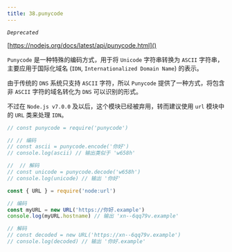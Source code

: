 ```yaml
---
title: 38.punycode
---
```


*`Deprecated`*

[https://nodejs.org/docs/latest/api/punycode.html]()

`Punycode` 是一种特殊的编码方式，用于将 `Unicode` 字符串转换为 `ASCII` 字符串，主要应用于国际化域名 (`IDN`, `Internationalized Domain Name`) 的表示。

由于传统的 `DNS` 系统只支持 `ASCII` 字符，所以 `Punycode` 提供了一种方式，将包含非 `ASCII` 字符的域名转化为 `DNS` 可以识别的形式。

不过在 `Node.js v7.0.0` 及以后，这个模块已经被弃用，转而建议使用 `url` 模块中的 `URL` 类来处理 `IDN`。

```js
// const punycode = require('punycode')

// // 编码
// const ascii = punycode.encode('你好')
// console.log(ascii) // 输出类似于 'w658h'

//  // 解码
// const unicode = punycode.decode('w658h')
// console.log(unicode) // 输出 '你好'

const { URL } = require('node:url')

// 编码
const myURL = new URL('https://你好.example')
console.log(myURL.hostname) // 输出 'xn--6qq79v.example'

// 解码
// const decoded = new URL('https://xn--6qq79v.example')
// console.log(decoded) // 输出 '你好.example'
```
